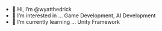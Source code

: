 - 👋 Hi, I’m @wyatthedrick
- 👀 I’m interested in ... Game Development, AI Development
- 🌱 I’m currently learning ... Unity Framework
<!--- 📫 How to reach me ... -->

<!---
wyatthedrick/wyatthedrick is a ✨ special ✨ repository because its `README.md` (this file) appears on your GitHub profile.
You can click the Preview link to take a look at your changes.
--->
